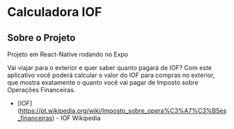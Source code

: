 # Calculadora IOF


## Sobre o Projeto

Projeto em React-Native rodando no Expo

Vai viajar para o exterior e quer saber quanto pagará de IOF? Com este aplicativo você poderá calcular o valor do IOF para compras no exterior, que mostra exatamente o quanto você vai pagar de Imposto sobre Operações Financeiras.

* [IOF] (https://pt.wikipedia.org/wiki/Imposto_sobre_opera%C3%A7%C3%B5es_financeiras) - IOF Wikipedia
